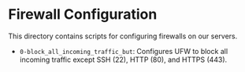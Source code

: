 # Firewall Configuration

This directory contains scripts for configuring firewalls on our servers.

- `0-block_all_incoming_traffic_but`: Configures UFW to block all incoming traffic except SSH (22), HTTP (80), and HTTPS (443). 